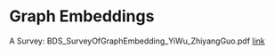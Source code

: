 # Graph Embeddings

A Survey: BDS_SurveyOfGraphEmbedding_YiWu_ZhiyangGuo.pdf [link](https://github.com/jaswu51/A_Survey_of_Graph_Embeddings/blob/main/BDS_SurveyOfGraphEmbedding_YiWu_%26ZhiyangGuo.pdf)


